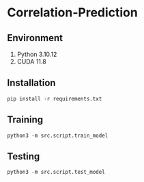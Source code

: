 # Correlation-Prediction

## Environment
1. Python 3.10.12
2. CUDA 11.8

## Installation
```
pip install -r requirements.txt
```

## Training
```
python3 -m src.script.train_model
```

## Testing
```
python3 -m src.script.test_model
```